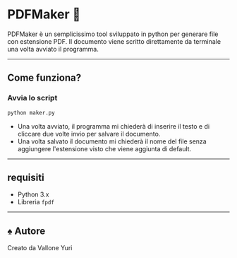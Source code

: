 # PDFMaker 📄

PDFMaker è un semplicissimo tool  sviluppato in python per generare file con estensione PDF. Il documento viene scritto direttamente da terminale una volta avviato il programma.


---


## Come funziona?

### Avvia lo script

```bash
python maker.py
```

- Una volta avviato, il programma mi chiederà di inserire il testo e di cliccare due volte invio per salvare il documento.
- Una volta salvato il documento mi chiederà il nome del file senza aggiungere l'estensione visto che viene aggiunta di default.


---


## requisiti

- Python 3.x
- Libreria `fpdf`


---


## ♠ Autore
Creato da Vallone Yuri